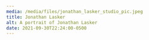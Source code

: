 ```yaml
---
media: /media/files/jonathan_lasker_studio_pic.jpeg
title: Jonathan Lasker
alt: A portrait of Jonathan Lasker
date: 2021-09-30T22:24:00-0500
---
```

